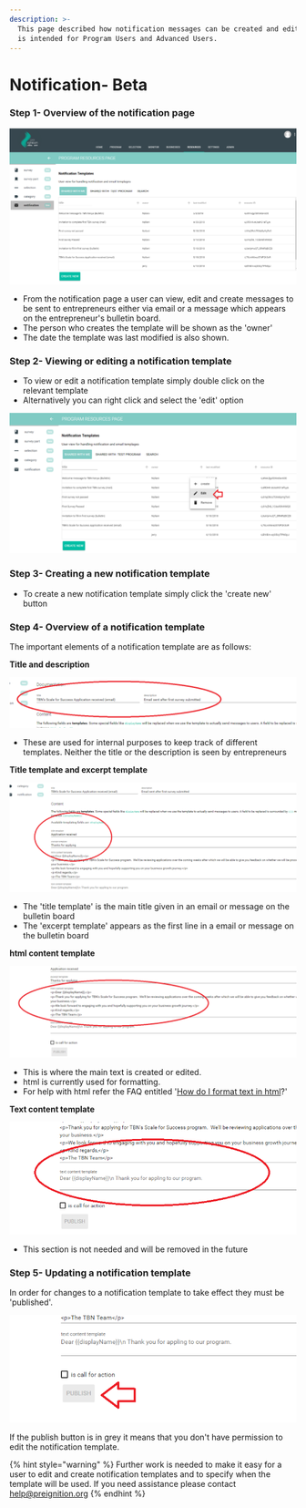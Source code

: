 ```yaml
---
description: >-
  This page described how notification messages can be created and edited.  It
  is intended for Program Users and Advanced Users.
---
```


# Notification- Beta

### Step 1- Overview of the notification page

![](../../../.gitbook/assets/image%20%2895%29.png)

* From the notification page a user can view, edit and create messages to be sent to entrepreneurs either via email or a message which appears on the entrepreneur's bulletin board.
* The person who creates the template will be shown as the 'owner' 
* The date the template was last modified is also shown.

### Step 2- Viewing or editing a notification template

* To view or edit a notification template simply double click on the relevant template
* Alternatively you can right click and select the 'edit' option

![](../../../.gitbook/assets/image%20%2892%29.png)

### Step 3- Creating a new notification template

* To create a new notification template simply click the 'create new' button

### Step 4- Overview of a notification template

The important elements of a notification template are as follows:

**Title and description**

![](../../../.gitbook/assets/image%20%2875%29.png)

* These are used for internal purposes to keep track of different templates.  Neither the title or the description is seen by entrepreneurs

**Title template and excerpt template** 

![](../../../.gitbook/assets/image%20%2822%29.png)

* The 'title template' is the main title given in an email or message on the bulletin board
* The 'excerpt template' appears as the first line in a email or message on the bulletin board

**html content template**

![](../../../.gitbook/assets/image%20%2877%29.png)

* This is where the main text is created or edited.
* html is currently used for formatting.  
* For help with html refer the FAQ entitled '[How do I format text in html](https://program-user-docs.preignition.org/~/edit/drafts/-LFXK6WGPDS_uBptFmkc/users-faq/how-do-i-format-text-in-html)?'

**Text content template**

![](../../../.gitbook/assets/image%20%28144%29.png)

* This section is not needed and will be removed in the future

### Step 5- Updating a notification template

In order for changes to a notification template to take effect they must be 'published'.

![](../../../.gitbook/assets/image%20%2856%29.png)

If the publish button is in grey it means that you don't have permission to edit the notification template.

{% hint style="warning" %}
Further work is needed to make it easy for a user to edit and create notification templates and to specify when the template will be used.  If you need assistance please contact help@preignition.org
{% endhint %}



